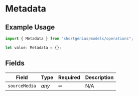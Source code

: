 # Metadata

## Example Usage

```typescript
import { Metadata } from "shortgenius/models/operations";

let value: Metadata = {};
```

## Fields

| Field              | Type               | Required           | Description        |
| ------------------ | ------------------ | ------------------ | ------------------ |
| `sourceMedia`      | *any*              | :heavy_minus_sign: | N/A                |